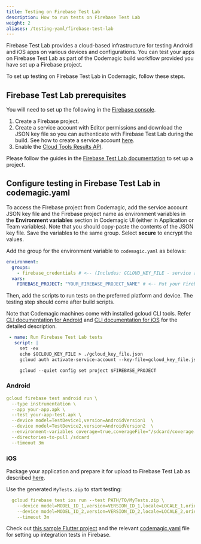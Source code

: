 ```yaml
---
title: Testing on Firebase Test Lab
description: How to run tests on Firebase Test Lab
weight: 2
aliases: /testing-yaml/firebase-test-lab
---
```


Firebase Test Lab provides a cloud-based infrastructure for testing Android and iOS apps on various devices and configurations. You can test your apps on Firebase Test Lab as part of the Codemagic build workflow provided you have set up a Firebase project.

To set up testing on Firebase Test Lab in Codemagic, follow these steps.

## Firebase Test Lab prerequisites

You will need to set up the following in the [Firebase console](https://firebase.google.com/).

1. Create a Firebase project.
2. Create a service account with Editor permissions and download the JSON key file so you can authenticate with Firebase Test Lab during the build. See how to create a service account [here](../knowledge-base/google-play-api).
3. Enable the [Cloud Tools Results API](https://console.cloud.google.com/apis/library/toolresults.googleapis.com?pli=1&project=woven-voyage-217607&folder=&organizationId=).

Please follow the guides in the [Firebase Test Lab documentation](https://firebase.google.com/docs/test-lab/?gclid=EAIaIQobChMIs5qVwqW25QIV8iCtBh3DrwyUEAAYASAAEgLFU_D_BwE) to set up a project.

## Configure testing in Firebase Test Lab in codemagic.yaml

To access the Firebase project from Codemagic, add the service account JSON key file and the Firebase project name as environment variables in the **Environment variables** section in Codemagic UI (either in Application or Team variables). Note that you should copy-paste the contents of the JSON key file. Save the variables to the same group. Select **secure** to encrypt the values. 

Add the group for the environment variable to `codemagic.yaml` as belows:

```yaml
environment:
  groups:
    - firebase_credentials # <-- (Includes: GCLOUD_KEY_FILE - service account JSON key file)
  vars:
    FIREBASE_PROJECT: "YOUR_FIREBASE_PROJECT_NAME" # <-- Put your Firebase Project Name here
```
Then, add the scripts to run tests on the preferred platform and device. The testing step should come after build scripts.

Note that Codemagic machines come with installed gcloud CLI tools. Refer [CLI documentation for Android](https://firebase.google.com/docs/test-lab/android/command-line) and [CLI documentation for iOS](https://firebase.google.com/docs/test-lab/ios/command-line) for the detailed description.

```yaml
 - name: Run Firebase Test Lab tests
   script: |
     set -ex
     echo $GCLOUD_KEY_FILE > ./gcloud_key_file.json
     gcloud auth activate-service-account --key-file=gcloud_key_file.json

     gcloud --quiet config set project $FIREBASE_PROJECT
```

### Android
```yaml
gcloud firebase test android run \
  --type instrumentation \
  --app your-app.apk \
  --test your-app-test.apk \
  --device model=TestDevice1,version=AndroidVersion1  \
  --device model=TestDevice2,version=AndroidVersion2  \
  --environment-variables coverage=true,coverageFile="/sdcard/coverage.ec" \
  --directories-to-pull /sdcard
  --timeout 3m
```

### iOS

Package your application and prepare it for upload to Firebase Test Lab as described [here](https://firebase.google.com/docs/test-lab/ios/run-xctest#package-app).

Use the generated `MyTests.zip` to start testing:

```yaml
  gcloud firebase test ios run --test PATH/TO/MyTests.zip \
    --device model=MODEL_ID_1,version=VERSION_ID_1,locale=LOCALE_1,orientation=ORIENTATION_1 \
    --device model=MODEL_ID_2,version=VERSION_ID_2,locale=LOCALE_2,orientation=ORIENTATION_2
    --timeout 3m
```

Check out [this sample Flutter project](https://github.com/codemagic-ci-cd/codemagic-sample-projects/tree/main/flutter/flutter-integration-tests-demo-project) and the relevant [codemagic.yaml](https://github.com/codemagic-ci-cd/codemagic-sample-projects/blob/main/flutter/flutter-integration-tests-demo-project/codemagic.yaml) file for setting up integration tests in Firebase.
